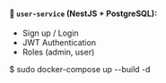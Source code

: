 #### 🔐 `user-service` (NestJS + PostgreSQL):
  * Sign up / Login
  * JWT Authentication
  * Roles (admin, user)




$ sudo docker-compose up --build -d
